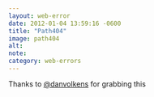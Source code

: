 ```yaml
---
layout: web-error
date: 2012-01-04 13:59:16 -0600
title: "Path404"
image: path404
alt: 
note: 
category: web-errors
---
```


Thanks to [@danvolkens](http://www.danvolkens.com) for grabbing this
